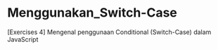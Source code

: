 # Menggunakan_Switch-Case
[Exercises 4] Mengenal penggunaan Conditional (Switch-Case) dalam JavaScript

